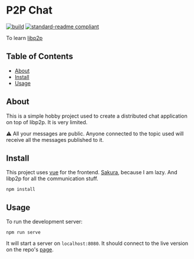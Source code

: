 # P2P Chat

[![build](https://github.com/meyer1994/p2p-chat/actions/workflows/build.yml/badge.svg)](https://github.com/meyer1994/p2p-chat/actions/workflows/build.yml)
[![standard-readme compliant](https://img.shields.io/badge/readme%20style-standard-brightgreen.svg?style=flat-square)](https://github.com/RichardLitt/standard-readme)

To learn [libp2p][1]

## Table of Contents

- [About](#about)
- [Install](#install)
- [Usage](#usage)

## About

This is a simple hobby project used to create a distributed chat application on
top of libp2p. It is very limited.

:warning: All your messages are public. Anyone connected to the topic used will
receive all the messages published to it.

## Install

This project uses [vue][2] for the frontend. [Sakura][3], because I am lazy.
And libp2p for all the communication stuff.

```
npm install
```

## Usage

To run the development server:

```
npm run serve
```

It will start a server on `localhost:8080`. It should connect to the live
version on the repo's [page][4].

[1]: https://libp2p.io/
[2]: https://vuejs.org/
[3]: https://github.com/oxalorg/sakura
[4]: https://meyer1994.github.io/p2p-chat/
